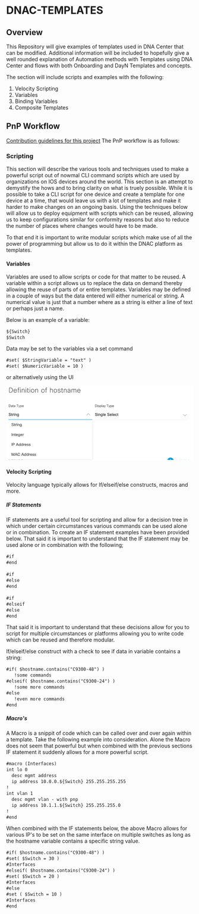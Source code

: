 # DNAC-TEMPLATES
## Overview

This Repository will give examples of templates used in DNA Center that can be modified. Additional information will be included to hopefully give a well rounded explanation of Automation methods with Templates using DNA Center and flows with both Onboarding and DayN Templates and concepts.

The section will include scripts and examples with the following:
1. Velocity Scripting
2. Variables
3. Binding Variables
4. Composite Templates

## PnP Workflow

[Contribution guidelines for this project](docs/CONTRIBUTING.md)
The PnP workflow is as follows:

### Scripting
This section will describe the various tools and techniques used to make a powerful script out of nowmal CLI command scripts which are used by organizations on IOS devices around the world. This section is an attempt to demystify the hows and to bring clarity on what is truely possible. While it is possible to take a CLI script for one device and create a template for one device at a time, that would leave us with a lot of templates and make it harder to make changes on an ongoing basis. Using the techniques below will allow us to deploy equipment with scripts which can be reused, allowing us to keep configurations similar for conformity reasons but also to reduce the number of places where changes would have to be made. 

To that end it is important to write modular scripts which make use of all the power of programming but allow us to do it within the DNAC platform as templates. 

#### Variables
Variables are used to allow scripts or code for that matter to be reused. A variable within a script allows us to replace the data on demand thereby allowing the reuse of parts of or entire templates. Variables may be defined in a couple of ways but the data entered will either numerical or string. A numerical value is just that a number where as a string is either a line of text or perhaps just a name.

Below is an example of a variable:

```
${Switch} 
$Switch

```

Data may be set to the variables via a set command

```
#set( $StringVariable = "text" )
#set( $NumericVariable = 10 )

```
or alternatively using the UI

![json](images/variable-type.png?raw=true "Import JSON")



#### Velocity Scripting

Velocity language typically allows for If/elseif/else constructs, macros and more.

##### IF Statements
IF statements are a useful tool for scripting and allow for a decision tree in which under certain circumstances various commands can be used alone or in combination. To create an IF statement examples have been provided below. That said it is important to understand that the IF statement may be used alone or in combination with the following;

```
#if
#end

#if
#else
#end

#if
#elseif
#else
#end

```
That said it is important to understand that these decisions allow for you to script for multiple circumstances or platforms allowing you to write code which can be reused and therefore modular.

If/elseif/else construct with a check to see if data in variable contains a string:

 ```
 #if( $hostname.contains("C9300-48") )
    !some commands
 #elseif( $hostname.contains("C9300-24") )
    !some more commands
 #else
    !even more commands
 #end
 
 ```
 
##### Macro's
A Macro is a snippit of code which can be called over and over again within a template. Take the following example into consideration. Alone the Macro does not seem that powerful but when combined with the previous sections IF statement it suddenly allows for a more powerful script.

```
#macro (Interfaces)
int lo 0
  desc mgmt address
  ip address 10.0.0.${Switch} 255.255.255.255
!
int vlan 1
  desc mgmt vlan - with pnp
  ip address 10.1.1.${Switch} 255.255.255.0
!
#end

```

When combined with the IF statements below, the above Macro allows for various IP's to be set on the same interface on multiple switches as long as the hostname variable contains a specific string value.

```
#if( $hostname.contains("C9300-48") )
#set( $Switch = 30 )
#Interfaces
#elseif( $hostname.contains("C9300-24") )
#set( $Switch = 20 )
#Interfaces
#else
#set ( $Switch = 10 )
#Interfaces
#end

```

